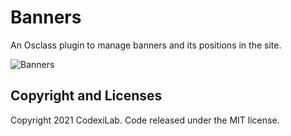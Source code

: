 # Banners
An Osclass plugin to manage banners and its positions in the site.

![Banners](https://i.imgur.com/kCN4ofw.png)

## Copyright and Licenses
Copyright 2021 CodexiLab. Code released under the MIT license.
